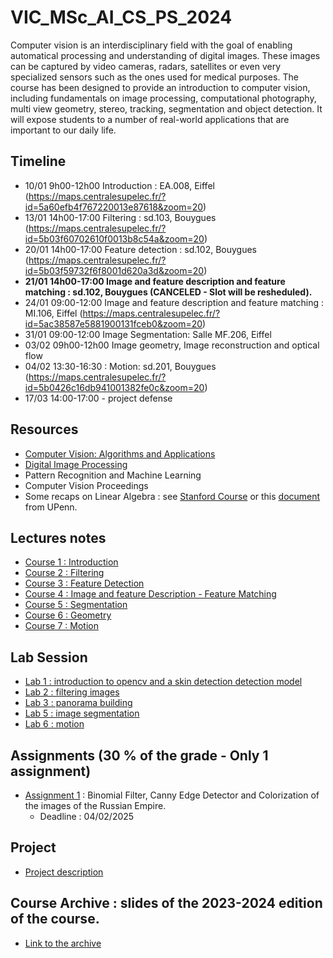 # VIC_MSc_AI_CS_PS_2024

Computer vision is an interdisciplinary field with the goal of enabling automatical processing and understanding of digital images. These images can be captured by video cameras, radars, satellites or even very specialized sensors such as the ones used for medical purposes. The course has been designed to provide an introduction to computer vision, including fundamentals on image processing, computational photography, multi view geometry, stereo, tracking, segmentation and object detection. It will expose students to a number of real-world applications that are important to our daily life.

## Timeline

+ 10/01 9h00-12h00 Introduction : EA.008, Eiffel (https://maps.centralesupelec.fr/?id=5a60efb4f767220013e87618&zoom=20)
+ 13/01 14h00-17:00 Filtering  : sd.103, Bouygues (https://maps.centralesupelec.fr/?id=5b03f60702610f0013b8c54a&zoom=20)
+ 20/01 14h00-17:00 Feature detection : sd.102, Bouygues (https://maps.centralesupelec.fr/?id=5b03f59732f6f8001d620a3d&zoom=20)
+ **21/01 14h00-17:00 Image and feature description and feature matching : sd.102, Bouygues (**CANCELED** - Slot will be resheduled).**
+ 24/01 09:00-12:00 Image and feature description and feature matching : MI.106, Eiffel (https://maps.centralesupelec.fr/?id=5ac38587e5881900131fceb0&zoom=20)
+ 31/01 09:00-12:00 Image Segmentation: Salle MF.206, Eiffel
+ 03/02 09h00-12h00 Image geometry, Image reconstruction and optical flow
+ 04/02 13:30-16:30 :  Motion:  sd.201, Bouygues (https://maps.centralesupelec.fr/?id=5b0426c16db941001382fe0c&zoom=20)
+ 17/03 14:00-17:00 - project defense

## Resources
+ [Computer Vision: Algorithms and Applications](https://szeliski.org/Book/)
+ [Digital Image Processing](https://dl.ebooksworld.ir/motoman/Digital.Image.Processing.3rd.Edition.www.EBooksWorld.ir.pdf)
+ Pattern Recognition and Machine Learning
+ Computer Vision Proceedings
+ Some recaps on Linear Algebra : see [Stanford Course](https://web.stanford.edu/class/cs231a/section/section1.pdf) or this [document](https://www.seas.upenn.edu/~cis5150/linalg-I.pdf) from UPenn.


## Lectures notes

+ [Course 1 : Introduction](VIC-Lecture01.pdf)
+ [Course 2 : Filtering](VIC-Lecture02.pdf)
+ [Course 3 : Feature Detection](https://filesender.renater.fr/?s=download&token=b8abad14-0650-44d3-86d8-b7daf400d129)
+ [Course 4 : Image and feature Description - Feature Matching](https://filesender.renater.fr/?s=download&token=66299535-1886-4313-8e13-c6cc2bef8246)
+ [Course 5 : Segmentation](VIC_Segmentation2024_2025.pdf)
+ [Course 6 : Geometry](https://filesender.renater.fr/?s=download&token=58f16737-d496-421f-be0b-d8a5d8753fee)
+ [Course 7 : Motion](VIC_Motion_2024_2025.pdf)

## Lab Session

+ [Lab 1 : introduction to opencv and a skin detection detection model](./Lab1_depot_edunao.zip)
+ [Lab 2 : filtering images](./Lab2_depot_edunao.zip)
+ [Lab 3 : panorama building](./Lab3_VIC.zip)
+ [Lab 5 : image segmentation](./Lab5_Segmentation.zip)
+ [Lab 6 : motion](Lab_Lecture_06_Motion.zip)

## Assignments (30 % of the grade - Only 1 assignment)
+ [Assignment 1](https://filesender.renater.fr/?s=download&token=d275eb60-b2aa-45b2-901d-2a318a6f1b77) : Binomial Filter, Canny Edge Detector and Colorization of the images of the Russian Empire.
  + Deadline : 04/02/2025

## Project
 + [Project description](./VIC_project_Description.pdf)

## Course Archive : slides of the 2023-2024 edition of the course.
  + [Link to the archive](https://filesender.renater.fr/?s=download&token=af922ca4-96b2-435e-8dd3-0b1c6b01d099)
  
